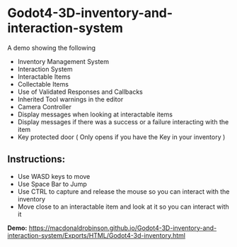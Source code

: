 # Godot4-3D-inventory-and-interaction-system

A demo showing the following
- Inventory Management System
- Interaction System
- Interactable Items
- Collectable Items
- Use of Validated Responses and Callbacks
- Inherited Tool warnings in the editor
- Camera Controller
- Display messages when looking at interactable items
- Display messages if there was a success or a failure interacting with the item
- Key protected door ( Only opens if you have the Key in your inventory )

## Instructions:
- Use WASD keys to move
- Use Space Bar to Jump
- Use CTRL to capture and release the mouse so you can interact with the inventory
- Move close to an interactable item and look at it so you can interact with it

**Demo:** https://macdonaldrobinson.github.io/Godot4-3D-inventory-and-interaction-system/Exports/HTML/Godot4-3d-inventory.html
